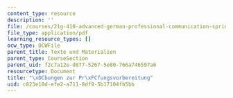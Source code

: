 ```yaml
---
content_type: resource
description: ''
file: /courses/21g-410-advanced-german-professional-communication-spring-2017/c823e18defe2a7118df95b17104fb5bb_21G_410s17_W13_M37.pdf
file_type: application/pdf
learning_resource_types: []
ocw_type: OCWFile
parent_title: Texte und Materialien
parent_type: CourseSection
parent_uid: f2c7a12e-d877-5267-5e80-766a746597a6
resourcetype: Document
title: "\xDCbungen zur Pr\xFCfungsvorbereitung"
uid: c823e18d-efe2-a711-8df9-5b17104fb5bb
---
```

